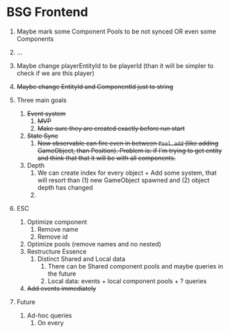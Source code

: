 # BSG Frontend

1. Maybe mark some Component Pools to be not synced OR even some Components
1. ...

1. Maybe change playerEntityId to be playerId (than it will be simpler to check if we are this player)
1. ~~Maybe change EntityId and ComponentId just to string~~
1. Three main goals
   1. ~~Event system~~
      1. ~~MVP~~
      1. ~~Make sure they are created exactly before run start~~
   1. ~~State Sync~~
      1. ~~Now observable can fire even in between `Pool.add` (like adding GameObject, than Position). Problem is: if I'm trying to get entity and think that that it will be with all components.~~
   1. Depth
      1. We can create index for every object + Add some system, that will resort than (1) new GameObject spawned
         and (2) object depth has changed
      1.
1. ESC
   1. Optimize component
      1. Remove name
      1. Remove id
   1. Optimize pools (remove names and no nested)
   1. Restructure Essence
      1. Distinct Shared and Local data
         1. There can be Shared component pools and maybe queries in the future
         1. Local data: events + local component pools + ? queries
   1. ~~Add events immediately~~
1. Future
   1. Ad-hoc queries
      1. On every
